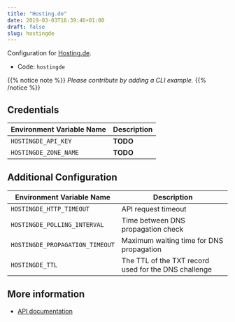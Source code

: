 ```yaml
---
title: "Hosting.de"
date: 2019-03-03T16:39:46+01:00
draft: false
slug: hostingde
---
```


<!-- THIS DOCUMENTATION IS AUTO-GENERATED. PLEASE DO NOT EDIT. -->
<!-- providers/dns/hostingde/hostingde.toml -->
<!-- THIS DOCUMENTATION IS AUTO-GENERATED. PLEASE DO NOT EDIT. -->


Configuration for [Hosting.de](https://www.hosting.de/).


<!--more-->

- Code: `hostingde`

{{% notice note %}}
_Please contribute by adding a CLI example._
{{% /notice %}}




## Credentials

| Environment Variable Name | Description |
|-----------------------|-------------|
| `HOSTINGDE_API_KEY` | **TODO** |
| `HOSTINGDE_ZONE_NAME` | **TODO** |


## Additional Configuration

| Environment Variable Name | Description |
|--------------------------------|-------------|
| `HOSTINGDE_HTTP_TIMEOUT` | API request timeout |
| `HOSTINGDE_POLLING_INTERVAL` | Time between DNS propagation check |
| `HOSTINGDE_PROPAGATION_TIMEOUT` | Maximum waiting time for DNS propagation |
| `HOSTINGDE_TTL` | The TTL of the TXT record used for the DNS challenge |




## More information

- [API documentation](https://www.hosting.de/api/#dns)

<!-- THIS DOCUMENTATION IS AUTO-GENERATED. PLEASE DO NOT EDIT. -->
<!-- providers/dns/hostingde/hostingde.toml -->
<!-- THIS DOCUMENTATION IS AUTO-GENERATED. PLEASE DO NOT EDIT. -->
